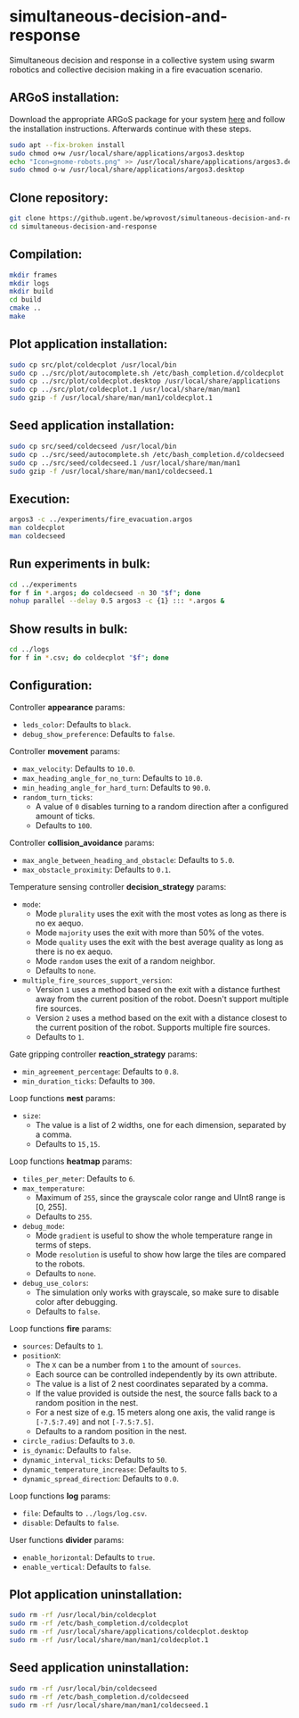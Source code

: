 # simultaneous-decision-and-response
Simultaneous decision and response in a collective system using swarm robotics and collective decision making in a fire evacuation scenario.

## ARGoS installation:
Download the appropriate ARGoS package for your system [here](https://www.argos-sim.info/core.php) and follow the installation instructions. Afterwards continue with these steps.
```bash
sudo apt --fix-broken install
sudo chmod o+w /usr/local/share/applications/argos3.desktop
echo "Icon=gnome-robots.png" >> /usr/local/share/applications/argos3.desktop
sudo chmod o-w /usr/local/share/applications/argos3.desktop
```

## Clone repository:
```bash
git clone https://github.ugent.be/wprovost/simultaneous-decision-and-response
cd simultaneous-decision-and-response
```

## Compilation:
```bash
mkdir frames
mkdir logs
mkdir build
cd build
cmake ..
make
```

## Plot application installation:
```bash
sudo cp src/plot/coldecplot /usr/local/bin
sudo cp ../src/plot/autocomplete.sh /etc/bash_completion.d/coldecplot
sudo cp ../src/plot/coldecplot.desktop /usr/local/share/applications
sudo cp ../src/plot/coldecplot.1 /usr/local/share/man/man1
sudo gzip -f /usr/local/share/man/man1/coldecplot.1
```

## Seed application installation:
```bash
sudo cp src/seed/coldecseed /usr/local/bin
sudo cp ../src/seed/autocomplete.sh /etc/bash_completion.d/coldecseed
sudo cp ../src/seed/coldecseed.1 /usr/local/share/man/man1
sudo gzip -f /usr/local/share/man/man1/coldecseed.1
```

## Execution:
```bash
argos3 -c ../experiments/fire_evacuation.argos
man coldecplot
man coldecseed
```

## Run experiments in bulk:
```bash
cd ../experiments
for f in *.argos; do coldecseed -n 30 "$f"; done
nohup parallel --delay 0.5 argos3 -c {1} ::: *.argos &
```

## Show results in bulk:
```bash
cd ../logs
for f in *.csv; do coldecplot "$f"; done
```

## Configuration:
Controller **appearance** params:
* `leds_color`: Defaults to `black`.
* `debug_show_preference`: Defaults to `false`.

Controller **movement** params:
* `max_velocity`: Defaults to `10.0`.
* `max_heading_angle_for_no_turn`: Defaults to `10.0`.
* `min_heading_angle_for_hard_turn`: Defaults to `90.0`.
* `random_turn_ticks`:
  * A value of `0` disables turning to a random direction after a configured amount of ticks.
  * Defaults to `100`.

Controller **collision_avoidance** params:
* `max_angle_between_heading_and_obstacle`: Defaults to `5.0`.
* `max_obstacle_proximity`: Defaults to `0.1`.

Temperature sensing controller **decision_strategy** params:
* `mode`:
  * Mode `plurality` uses the exit with the most votes as long as there is no ex aequo.
  * Mode `majority` uses the exit with more than 50% of the votes.
  * Mode `quality` uses the exit with the best average quality as long as there is no ex aequo.
  * Mode `random` uses the exit of a random neighbor.
  * Defaults to `none`.
* `multiple_fire_sources_support_version`:
  * Version `1` uses a method based on the exit with a distance furthest away from the current position of the robot. Doesn't support multiple fire sources.
  * Version `2` uses a method based on the exit with a distance closest to the current position of the robot. Supports multiple fire sources.
  * Defaults to `1`.

Gate gripping controller **reaction_strategy** params:
* `min_agreement_percentage`: Defaults to `0.8`.
* `min_duration_ticks`: Defaults to `300`.

Loop functions **nest** params:
* `size`:
  * The value is a list of 2 widths, one for each dimension, separated by a comma.
  * Defaults to `15,15`.

Loop functions **heatmap** params:
* `tiles_per_meter`: Defaults to `6`.
* `max_temperature`:
  * Maximum of `255`, since the grayscale color range and UInt8 range is [0, 255].
  * Defaults to `255`.
* `debug_mode`:
  * Mode `gradient` is useful to show the whole temperature range in terms of steps.
  * Mode `resolution` is useful to show how large the tiles are compared to the robots.
  * Defaults to `none`.
* `debug_use_colors`:
  * The simulation only works with grayscale, so make sure to disable color after debugging.
  * Defaults to `false`.

Loop functions **fire** params:
* `sources`: Defaults to `1`.
* `positionX`:
  * The `X` can be a number from `1` to the amount of `sources`.
  * Each source can be controlled independently by its own attribute.
  * The value is a list of 2 nest coordinates separated by a comma.
  * If the value provided is outside the nest, the source falls back to a random position in the nest.
  * For a nest size of e.g. 15 meters along one axis, the valid range is `[-7.5:7.49]` and not `[-7.5:7.5]`.
  * Defaults to a random position in the nest.
* `circle_radius`: Defaults to `3.0`.
* `is_dynamic`: Defaults to `false`.
* `dynamic_interval_ticks`: Defaults to `50`.
* `dynamic_temperature_increase`: Defaults to `5`.
* `dynamic_spread_direction`: Defaults to `0.0`.

Loop functions **log** params:
* `file`: Defaults to `../logs/log.csv`.
* `disable`: Defaults to `false`.

User functions **divider** params:
* `enable_horizontal`: Defaults to `true`.
* `enable_vertical`: Defaults to `false`.

## Plot application uninstallation:
```bash
sudo rm -rf /usr/local/bin/coldecplot
sudo rm -rf /etc/bash_completion.d/coldecplot
sudo rm -rf /usr/local/share/applications/coldecplot.desktop
sudo rm -rf /usr/local/share/man/man1/coldecplot.1
```

## Seed application uninstallation:
```bash
sudo rm -rf /usr/local/bin/coldecseed
sudo rm -rf /etc/bash_completion.d/coldecseed
sudo rm -rf /usr/local/share/man/man1/coldecseed.1
```